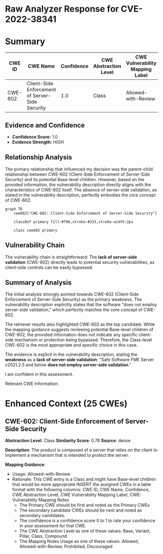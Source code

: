 # Raw Analyzer Response for CVE-2022-38341

# Summary
| CWE ID | CWE Name | Confidence | CWE Abstraction Level | CWE Vulnerability Mapping Label | CWE-Vulnerability Mapping Notes |
|---|---|---|---|---|---|
| CWE-602 | Client-Side Enforcement of Server-Side Security | 1.0 | Class | Allowed-with-Review | Primary CWE |

## Evidence and Confidence

*   **Confidence Score:** 1.0
*   **Evidence Strength:** HIGH

## Relationship Analysis
The primary relationship that influenced my decision was the parent-child relationship between CWE-602 (Client-Side Enforcement of Server-Side Security) and its potential Base-level children. However, based on the provided information, the vulnerability description directly aligns with the characteristics of CWE-602 itself. The absence of server-side validation, as stated in the vulnerability description, perfectly embodies the core concept of CWE-602.

```mermaid
graph TD
    cwe602["CWE-602: Client-Side Enforcement of Server-Side Security"]
    
    classDef primary fill:#f96,stroke:#333,stroke-width:2px
    
    class cwe602 primary
```

## Vulnerability Chain
The vulnerability chain is straightforward: The **lack of server-side validation** (CWE-602) directly leads to potential security vulnerabilities, as client-side controls can be easily bypassed.

## Summary of Analysis
The initial analysis strongly pointed towards CWE-602 (Client-Side Enforcement of Server-Side Security) as the primary weakness. The vulnerability description explicitly states that the software "does not employ server-side validation," which perfectly matches the core concept of CWE-602.

The retriever results also highlighted CWE-602 as the top candidate. While the mapping guidance suggests reviewing potential Base-level children of CWE-602, the provided information does not indicate any specific client-side mechanism or protection being bypassed. Therefore, the Class-level CWE-602 is the most appropriate and specific choice in this case.

The evidence is explicit in the vulnerability description, stating the **weakness** as a **lack of server-side validation**: "Safe Software FME Server v2021.2.5 and below **does not employ server-side validation**."

I am confident in this assessment.

Relevant CWE Information:

# Enhanced Context (25 CWEs)

## CWE-602: Client-Side Enforcement of Server-Side Security
**Abstraction Level**: Class
**Similarity Score**: 0.78
**Source**: dense

**Description**:
The product is composed of a server that relies on the client to implement a mechanism that is intended to protect the server.

**Mapping Guidance**:
- Usage: Allowed-with-Review
- Rationale: This CWE entry is a Class and might have Base-level children that would be more appropriate
INSERT the assigned CWEs in a table format with the following columns: CWE ID, CWE Name, Confidence, CWE Abstraction Level, CWE Vulnerability Mapping Label, CWE-Vulnerability Mapping Notes
  - The Primary CWE should be first and noted as the Primary CWEs
  - The secondary candidate CWEs should be next and noted as secondary candidates.
  - The confidence is a confidence score 0 to 1 to rate your confidence in your assessment for that CWE.
  - The CWE Abstraction Level as one of these values: Base, Variant, Pillar, Class, Compound
  - The Mapping Notes Usage as one of these values: Allowed, Allowed-with-Review, Prohibited, Discouraged